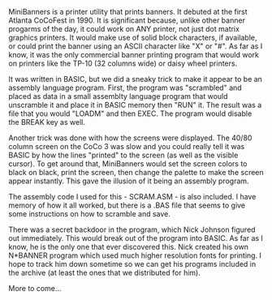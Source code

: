 MiniBanners is a printer utility that prints banners. It debuted at the first Atlanta CoCoFest in 1990. It is significant because, unlike other banner progarms of the day, it could work on ANY printer, not just dot matrix graphics printers. It would make use of solid block characters, if available, or could print the banner using an ASCII character like "X" or "#". As far as I know, it was the only commercial banner printing program that would work on printers like the TP-10 (32 columns wide) or daisy wheel printers.

It was written in BASIC, but we did a sneaky trick to make it appear to be an assembly language program. First, the program was "scrambled" and placed as data in a small assemblty language program that would unscramble it and place it in BASIC memory then "RUN" it. The result was a file that you would "LOADM" and then EXEC. The program would disable the BREAK key as well.

Another trick was done with how the screens were displayed. The 40/80 column screen on the CoCo 3 was slow and you could really tell it was BASIC by how the lines "printed" to the screen (as well as the visible cursor). To get around that, MiniBanners would set the screen colors to black on black, print the screen, then change the palette to make the screen appear instantly. This gave the illusion of it being an assembly program.

The assembly code I used for this - SCRAM.ASM - is also included. I have memory of how it all worked, but there is a .BAS file that seems to give some instructions on how to scramble and save.

There was a secret backdoor in the program, which Nick Johnson figured out immediately. This would break out of the program into BASIC. As far as I know, he is the only one that ever discovered this. Nick created his own N*BANNER program which used much higher resolution fonts for printing. I hope to track him down sometime so we can get his programs included in the archive (at least the ones that we distributed for him).

More to come...
